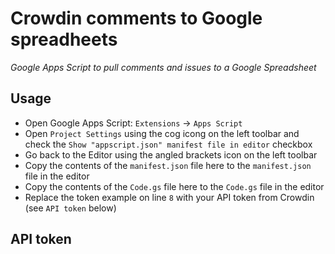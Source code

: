 # Crowdin comments to Google spreadheets
*Google Apps Script to pull comments and issues to a Google Spreadsheet*

## Usage
- Open Google Apps Script: `Extensions` → `Apps Script`
- Open `Project Settings` using the cog icong on the left toolbar and check the `Show "appscript.json" manifest file in editor` checkbox
- Go back to the Editor using the angled brackets icon on the left toolbar
- Copy the contents of the `manifest.json` file here to the `manifest.json` file in the editor
- Copy the contents of the `Code.gs` file here to the `Code.gs` file in the editor
- Replace the token example on line `8` with your API token from Crowdin (see `API token` below)

## API token
